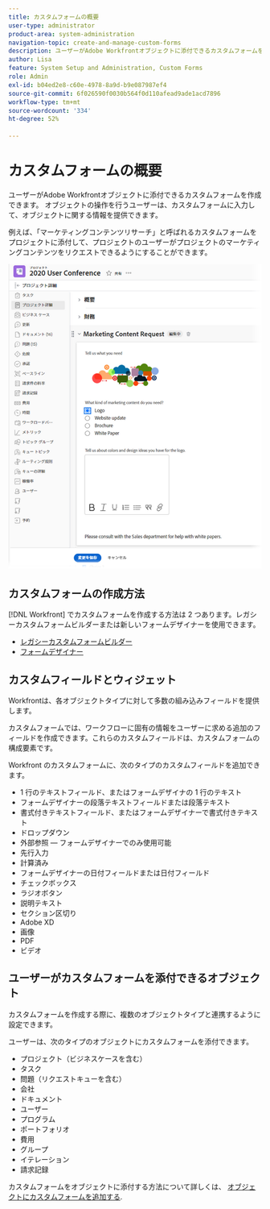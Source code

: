 ```yaml
---
title: カスタムフォームの概要
user-type: administrator
product-area: system-administration
navigation-topic: create-and-manage-custom-forms
description: ユーザーがAdobe Workfrontオブジェクトに添付できるカスタムフォームを作成できます。 オブジェクトの操作を行うユーザーは、カスタムフォームに入力して、オブジェクトに関する情報を提供できます。
author: Lisa
feature: System Setup and Administration, Custom Forms
role: Admin
exl-id: b04ed2e8-c60e-4978-8a9d-b9e087987ef4
source-git-commit: 6f026590f0030b564f0d110afead9ade1acd7896
workflow-type: tm+mt
source-wordcount: '334'
ht-degree: 52%

---
```


# カスタムフォームの概要

<!--Audited: 12/2023-->

ユーザーがAdobe Workfrontオブジェクトに添付できるカスタムフォームを作成できます。 オブジェクトの操作を行うユーザーは、カスタムフォームに入力して、オブジェクトに関する情報を提供できます。

例えば、「マーケティングコンテンツリサーチ」と呼ばれるカスタムフォームをプロジェクトに添付して、プロジェクトのユーザーがプロジェクトのマーケティングコンテンツをリクエストできるようにすることができます。

![](assets/see-image-details-page.png)

## カスタムフォームの作成方法

[!DNL Workfront] でカスタムフォームを作成する方法は 2 つあります。レガシーカスタムフォームビルダーまたは新しいフォームデザイナーを使用できます。

* [レガシーカスタムフォームビルダー](/help/quicksilver/administration-and-setup/customize-workfront/create-manage-custom-forms/use-the-custom-form-builder.md)
* [フォームデザイナー](/help/quicksilver/administration-and-setup/customize-workfront/create-manage-custom-forms/form-designer/form-designer-toc.md)

## カスタムフィールドとウィジェット

Workfrontは、各オブジェクトタイプに対して多数の組み込みフィールドを提供します。

カスタムフォームでは、ワークフローに固有の情報をユーザーに求める追加のフィールドを作成できます。これらのカスタムフィールドは、カスタムフォームの構成要素です。

Workfront のカスタムフォームに、次のタイプのカスタムフィールドを追加できます。

* 1 行のテキストフィールド、またはフォームデザイナの 1 行のテキスト
* フォームデザイナーの段落テキストフィールドまたは段落テキスト
* 書式付きテキストフィールド、またはフォームデザイナーで書式付きテキスト
* ドロップダウン
* 外部参照 — フォームデザイナーでのみ使用可能
* 先行入力
* 計算済み
* フォームデザイナーの日付フィールドまたは日付フィールド
* チェックボックス
* ラジオボタン
* 説明テキスト
* セクション区切り
* Adobe XD
* 画像
* PDF
* ビデオ

## ユーザーがカスタムフォームを添付できるオブジェクト

カスタムフォームを作成する際に、複数のオブジェクトタイプと連携するように設定できます。

ユーザーは、次のタイプのオブジェクトにカスタムフォームを添付できます。

* プロジェクト（ビジネスケースを含む）
* タスク
* 問題（リクエストキューを含む）
* 会社
* ドキュメント
* ユーザー
* プログラム
* ポートフォリオ
* 費用
* グループ
* イテレーション
* 請求記録

カスタムフォームをオブジェクトに添付する方法について詳しくは、 [オブジェクトにカスタムフォームを追加する](../../../workfront-basics/work-with-custom-forms/add-a-custom-form-to-an-object.md).


